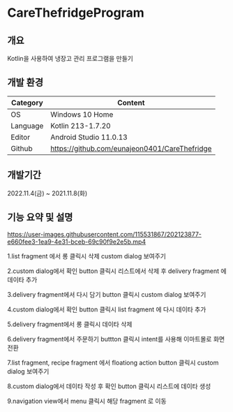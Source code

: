 # CareThefridgeProgram
## 개요
Kotlin을 사용하여 냉장고 관리 프로그램을 만들기

## 개발 환경
| Category | Content |
| --- | --- |
| OS | Windows 10 Home |
| Language | Kotlin 213-1.7.20 |
| Editor | Android Studio 11.0.13 |
| Github | https://github.com/eunajeon0401/CareThefridge |
## 개발기간
2022.11.4(금) ~ 2021.11.8(화)
## 기능 요약 및 설명

https://user-images.githubusercontent.com/115531867/202123877-e660fee3-1ea9-4e31-bceb-69c90f9e2e5b.mp4

1.list fragment 에서 롱 클릭시 삭제 custom dialog 보여주기 

2.custom dialog에서 확인 button 클릭시 리스트에서 삭제 후 delivery fragment 에 데이타 추가

3.delivery fragment에서 다시 담기 button 클릭시 custom dialog 보여주기

4.custom dialog에서 확인 button 클릭시 list fragment 에 다시 데이타 추가

5.delivery fragment에서 롱 클릭시 데이타 삭제

6.delivery fragment에서 주문하기 buttton 클릭시 intent를 사용해 이마트몰로 화면전환

7.list fragment, recipe fragment 에서 floationg action button 클릭시 custom dialog 보여주기

8.custom dialog에서 데이타 작성 후 확인 button 클릭시 리스트에 데이타 생성

9.navigation view에서 menu 클릭시 해당 fragment 로 이동
